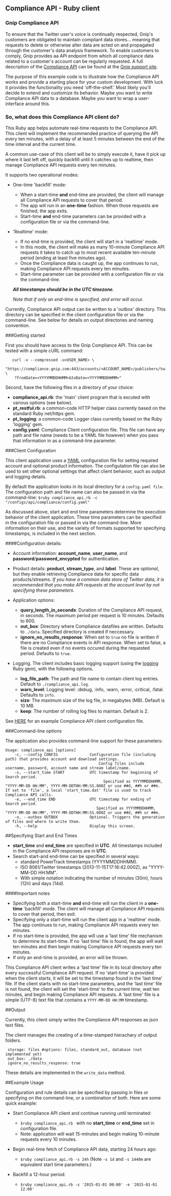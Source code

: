 ## Compliance API - Ruby client

### Gnip Compliance API

To ensure that the Twitter user's voice is continually respected, Gnip's customers are obligated to maintain compliant data stores... meaning that requests to delete or otherwise alter data are acted on and propagated through the customer's data analysis framework. To enable customers to comply, Gnip provides aa API endpoint from which all compliance data related to a customer's account can be regularly requested. A full description of the [Compliance API](http://support.gnip.com/apis/compliance_api/) can be found at the [Gnip support site](http://support.gnip.com).

The purpose of this example code is to illustrate how the Compliance API works and provide a starting place for your custom development. With luck it provides the functionality you need 'off-the-shelf.' Most likely you'll decide to extend and customize its behavior. Maybe you want to write Compliance API data to a database.  Maybe you want to wrap a user-interface around this.

### So, what does this Compliance API client do?

This Ruby app helps automate real-time requests to the Compliance API. This client will implement the recommended practice of querying the API every ten minutes, with a delay of at least 5 minutes between the end of the time interval and the current time. 

A common use-case of this client will be to simply execute it, have it pick up where it last left off, quickly backfill until it catches up to realtime, then manage Compliance API requests every ten minutes. 

It supports two operational modes:

* One-time 'backfill' mode:
   * When a start-time __and__ end-time are provided, the client will manage all Compliance API requests to cover that period.
   * The app will run in an __one-time__ fashion. When those requests are finished, the app exits. 
   * Start-time __and__ end-time parameters can be provided with a configuration file or via the command-line.
   
* 'Realtime' mode: 
   * If no end-tme is provided, the client will start in a 'realtime' mode. 
   * In this mode, the client will make as many 10-minute Compliance API requests it takes to catch up to most recent available ten-minute period (ending at least five minutes ago).
   * Once the Compliance data is caught up, the app continues to run, making Compliance API requests every ten minutes. 
   * Start-time parameter can be provided with a configuration file or via the command-line. 
 
    **_All timestamps should be in the UTC timezone._**

    _Note that if only an end-time is specified, and error will occur._

Currently, Compliance API output can be written to a 'outbox' directory. This directory can be specified in the client configuration file or via the command-line. See below for details on output directories and naming convention.

###Getting started

First you should have access to the Gnip Compliance API. This can be tested with a simple cURL command:

```
   curl -v --compressed -u<USER_NAME> \
    "https://compliance.gnip.com:443/accounts/<ACCOUNT_NAME>/publishers/twitter \
    ?fromDate=<YYYYMMDDHHMM>&toDate=<YYYYMMDDHHMM>"
```

Second, have the following files in a directory of your choice:

* __compliance_api.rb__: the 'main' client program that is excuted with various options (see below).
* __pt_restful.rb__: a common-code HTTP helper class currently based on the standard Ruby net/https gem.
* __pt_logging__: a common-code Logger class currently based on the Ruby 'logging' gem.
* __config.yaml__: Compliance Client configuration file. This file can have any path and file name (needs to be a YAML file however) when you pass that information in as a command-line parameter.

###Client Configuration

This client application uses a [YAML](http://www.yaml.org/) configuration file for setting required account and optional product information. The configutation file can also be used to set other optional settings that affect client behavior, such as output and logging details.

By default the application looks in its local directory for a ```config.yaml file```. The configuration path and file name can also be passed in via the command-line:
   ```$ruby compliance_api.rb -c "/configs/api/compliance/config.yaml" ```

As discussed above, start and end time parameters determine the execution behavior of the client application. These time parameters can be specified in the configuration file or passed in via the command-line. More information on their use, and the variety of formats supported for specifying timestamps, is included in the next section.

####Configuration details:

  * Account information: __account_name__, __user_name__, and __password__/__password_encypted__ for authentication.
  * Product details: __product__, __stream_type__, and __label__. These are *optional*, but they enable retrieving Compliance data for specific data products/streams. *If you have a common data store of Twitter data, it is recommended that you make API requests at the account level by not specifying these parameters.*
  * Application options:
      * __query_length_in_seconds__: Duration of the Compliance API request, in seconds. The maximum period per request is 10 minutes. Defaults to 600.
      * __out_box__: Directory where Compliance datafiles are written. Defaults to ```./data```. Specified directory is created if neccessary.
      * __ignore_no_results_response__: When set to ```true``` no file is written if there are no Compliance events in API response. When set to false, a file is created even if no events occured during the requested period. Defaults to ```true```.

  * Logging. The client includes basic logging support (using the [logging](https://github.com/TwP/logging) Ruby gem), with the following options.

    * __log_file_path__: The path and file name to contain client log entries. Default to ```./compliance_api.log```.
    * __warn_level__: Logging level: :debug, :info, :warn, :error, :critical, :fatal. Defaults to ```info```.
    * __size__: The maximum size of the log file, in megabytes (MB). Default is 10 MB.
    * __keep__: The number of rolling log files to maintain. Default is 2.

See [HERE](https://github.com/jimmoffitt/rbComplianceAPI/blob/master/example_config.yaml) for an example Compliance API client configuration file.

###Command-line options

The application also provides command-line support for these parameters:

```
Usage: compliance_api [options]
    -c, --config CONFIG              Configuration file (including path) that provides account and download settings.
                                         Config files include username, password, account name and stream label/name.
    -s, --start_time START           UTC timestamp for beginning of Search period.
                                           Specified as YYYYMMDDHHMM, "YYYY-MM-DD HH:MM", YYYY-MM-DDTHH:MM:SS.000Z or use ##d, ##h or ##m. If set to 'file', a local 'start_time.dat' file is used to track Compliance API calls.
    -e, --end_time END               UTC timestamp for ending of Search period.
                                        Specified as YYYYMMDDHHMM, "YYYY-MM-DD HH:MM", YYYY-MM-DDTHH:MM:SS.000Z or use ##d, ##h or ##m.
    -o, --outbox OUTBOX              Optional. Triggers the generation of files and where to write them.
    -h, --help                       Display this screen.

```

##Specifying Start and End Times

* __start_time__ and __end_time__ are specified in __UTC__. All timestamps included in the Compliance API responses are in __UTC__.
* Search start-and end-time can be specified in several ways: 
    * standard PowerTrack timestamps (YYYYMMDDHHMM).
    * ISO 8061/Twitter timestamps (2013-11-15T17:16:42.000Z), as "YYYY-MM-DD HH:MM".
    * With simple notation indicating the number of minutes (30m), hours (12h) and days (14d).

####Important notes
* Specifying both a start-time __and__ end-time will run the client in a __one-time__ 'backfill' mode. The client will manage all Compliance API requests to cover that period, then exit. 
* Specifying only a start-time will run the client app in a 'realtime' mode. The app continues to run, making Compliance API requests every ten minutes. 
* If no start-time is provided, the app will use a 'last time' file mechanism to determine its start-time. If no 'last time' file is found, the app will wait ten minutes and then begin making Compliance API requests every ten minutes.
* If only an end-time is provided, an error will be thrown.

This Compliance API client writes a 'last time' file in its local directory after every successful Compliance API request. If no 'start-time' is provided when the client starts, it will be set to the timestamp found in the 'last time' file. If the client starts with no start-time parameters, and the 'last time' file is not found, the client will set the 'start-time' to the current time, wait ten minutes, and begin making Compliance API requests.  A 'last time' file is a simple (UTF-8) text file that contains a ```YYYY-MM-DD HH:MM``` timestamp. 

##Output

Currently, this client simply writes the Compliance API responses as json text files.

The client manages the creating of a time-stamped hierachary of output folders.



```
 storage: files #options: files, standard_out, database (not implemented yet) 
 out_box: ./data
 ignore_no_results_response: true
```

These details are implemented in the ```write_data``` method. 

##Example Usage

Configuration and rule details can be specified by passing in files or specifying on the command-line, or a combination of both.  Here are some quick example:

* Start Compliance API client and continue running until terminated: 
  *  ```$ruby compliance_api.rb ``` with no __start_time__ or __end_time__ set in configuration file.
  *  Note: application will wait 15-minutes and begin making 10-minute requests every 10 minutes.

* Begin real-time fetch of Compliance API data, starting 24 hours ago: 
  * ```$ruby compliance_api.rb -s 24h```  (Note ```-s 1d``` and ```-s 1440m``` are equivalent start time parameters.) 

* Backfill a 12-hour period:
  * ```$ruby compliance_api.rb -s '2015-01-01 00:00' -e '2015-01-01 12:00' ```









